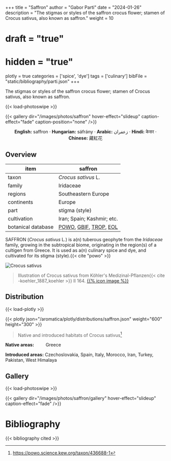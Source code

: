 +++
title = "Saffron"
author = "Gabor Parti"
date = "2024-01-26"
description = "The stigmas or styles of the saffron crocus flower; stamen of Crocus sativus, also known as saffron."
weight = 10
# draft = "true"
# hidden = "true"
plotly = true
categories = ['spice', 'dye']
tags = ['culinary']
bibFile = "static/bibliography/parti.json"
+++

The stigmas or styles of the saffron crocus flower; stamen of Crocus sativus, also known as saffron.

[<i class="fab fa-wikipedia-w"></i>](https://en.wikipedia.org/wiki/Saffron)

{{< load-photoswipe >}}

{{< gallery dir="/images/photos/saffron" hover-effect="slideup" caption-effect="fade" caption-position="none" />}}

<center>

**English:** saffron · **Hungarian:** sáfrány · **Arabic:** <span class="arabic-text" dir="rtl">زعفران</span> · **Hindi:** <span class="devanagari-text">केसर</span> · **Chinese:** <span class="traditional-chinese-text">藏紅花</span>

</center>

## Overview

|       item       |                                                                                      saffron                                                                                     |
|------------------|----------------------------------------------------------------------------------------------------------------------------------------------------------------------------------|
|       taxon      |                                                                                *Crocus sativus* L.                                                                               |
|      family      |                                                                                     Iridaceae                                                                                    |
|      regions     |                                                                                Southeastern Europe                                                                               |
|    continents    |                                                                                      Europe                                                                                      |
|       part       |                                                                                  stigma (style)                                                                                  |
|    cultivation   |                                                                            Iran; Spain; Kashmir; etc.                                                                            |
|botanical database|[POWO](https://powo.science.kew.org/taxon/436688-1), [GBIF](https://www.gbif.org/species/2747430), [TROP](https://tropicos.org/name/16600120), [EOL](https://eol.org/pages/488247)|

SAFFRON (*Crocus sativus* L.) is a(n) tuberous geophyte from the *Iridaceae* family, growing in the subtropical biome, originating in the region(s) of a cultigen from Greece. It is used as a(n) culinary spice and dye, and cultivated for its stigma (style).{{< cite "powo" >}}

![Crocus sativus](/images/illustrations/saffron.png?width=40rem "Illustration of Crocus sativus from Köhler's Medizinal-Pflanzen")

>Illustration of Crocus sativus from Köhler's Medizinal-Pflanzen{{< cite -koehler_1887_koehler >}} II 164. [{{% icon image %}}](https://www.biodiversitylibrary.org/item/10837#page/675/mode/1up)

## Distribution

{{< load-plotly >}}

{{< plotly json="/aromatica/plotly/distributions/saffron.json" weight="600" height="300" >}}

>Native and introduced habitats of Crocus sativus[^powo]

[^powo]: https://powo.science.kew.org/taxon/436688-1

<p style="text-align:left;">

**Native areas:** &ensp; &ensp; &ensp; Greece

**Introduced areas:** Czechoslovakia, Spain, Italy, Morocco, Iran, Turkey, Pakistan, West Himalaya

</p>

## Gallery

{{< load-photoswipe >}}

{{< gallery dir="/images/photos/saffron/gallery" hover-effect="slideup" caption-effect="fade" />}}



# Bibliography

{{< bibliography cited >}}

